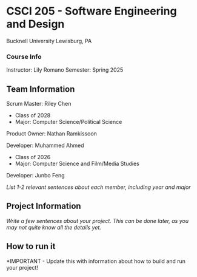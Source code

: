 # CSCI 205 - Software Engineering and Design
Bucknell University
Lewisburg, PA

### Course Info
Instructor: Lily Romano
Semester: Spring 2025

## Team Information
Scrum Master: Riley Chen
* Class of 2028
* Major: Computer Science/Political Science

Product Owner: Nathan Ramkissoon

Developer: Muhammed Ahmed
* Class of 2026
* Major: Computer Science and Film/Media Studies

Developer: Junbo Feng

*List 1-2 relevant sentences about each member, including year
and major*

## Project Information
*Write a few sentences about your project. This can be done
later, as you may not quite know all the details yet.*

## How to run it
*IMPORTANT - Update this with information about how to build
and run your project!